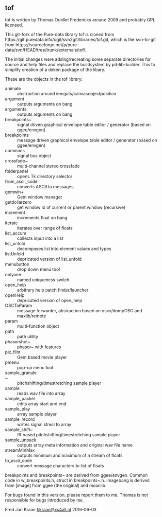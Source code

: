 <h2>tof</h2>

<p>tof is written by Thomas Ouellet Fredericks around 2009 and probably GPL licensed. 

<p>This git-fork of the Pure-data library tof is cloned from https://git.puredata.info/cgit/svn2git/libraries/tof.git, 
which is the svn-to-git from https://sourceforge.net/p/pure-data/svn/HEAD/tree/trunk/externals/tof/.

<p>The initial changes were adding/recreating some separate directories for source and help files and replace the 
buildsystem by pd-lib-builder. This to simplify creation of a deken package of the libary.

<p>These are the objects in the tof library:
<dl>
<dt>animate</dt>      <dd>abstraction around iemguts/canvasobjectposition</dd>
<dt>argument</dt>     <dd>outputs arguments on bang</dd>
<dt>arguments</dt>    <dd>outputs arguments on bang</dd>
<dt>breakpoints~</dt> <dd>signal driven graphical envelope table editor / generator (based on ggee/envgen)</dd>
<dt>breakpoints</dt>  <dd>message driven graphical envelope table editor / generator (based on ggee/envgen)</dd>
<dt>common~</dt>      <dd>signal bus object</dd>
<dt>crossfade~</dt>   <dd>multi-channel stereo crossfade</dd>
<dt>folderpanel</dt>  <dd>opens Tk directory selector</dd>
<dt>from_ascii_code</dt><dd>converts ASCII to messages</dd>
<dt>gemwin+</dt>      <dd>Gem window manager </dd>
<dt>getdollarzero</dt><dd>get window id of current or parent window (recursive)</dd>
<dt>increment</dt>    <dd>increments float on bang</dd>
<dt>iterate</dt>      <dd>iterates over range of floats</dd>
<dt>list_accum</dt>   <dd>collects input into a list</dd>
<dt>list_unfold</dt>  <dd>decomposes list into element values and types</dd>
<dt>listUnfold</dt>   <dd>depricated version of list_unfold</dd>
<dt>menubutton</dt>   <dd>drop down menu tool</dd>
<dt>onlyone</dt>      <dd>named uniqueness switch</dd>
<dt>open_help</dt>    <dd>arbitrary help patch finder/launcher</dd>
<dt>openHelp</dt>     <dd>depricated version of open_help</dd>
<dt>OSCToParam</dt>   <dd>message forwarder, abstraction based on oscx/dompOSC and maxlib/remote</dd>
<dt>param</dt>        <dd>multi-function object</dd>
<dt>path</dt>         <dd>path utility</dd>
<dt>phasorshot~</dt>  <dd>phasor~ with features</dd>
<dt>pix_film</dt>     <dd>Gem based movie player</dd>
<dt>pmenu</dt>        <dd>pop-up menu tool</dd>
<dt>sample_granule</dt>~<dd>pitchshifting/timestretching sample player</dd>
<dt>sample</dt>       <dd>reads wav file into array</dd>
<dt>sample_packel</dt><dd>edits array start and end</dd>
<dt>sample_play</dt>  <dd>array sample player</dd>
<dt>sample_record</dt><dd>writes signal streal to array</dd>
<dt>sample_shift~</dt><dd>fft based pitchshifting/timestretching sample player</dd>
<dt>sample_unpack</dt><dd>outputs array meta information and original wav file name</dd>
<dt>streamMinMax</dt> <dd>outputs minimum and maximum of a stream of floats</dd>
<dt>to_ascii_code</dt><dd>convert message characters to list of floats</dd>
</dl>

<p>breakpoints and breakpoints~ are derived from ggee/envgen. Common code in w_breakpoints.h, struct in breakpoints~.h.
imagebang is derived from [image] from ggee (the original) and moonlib. 

For bugs found in this version, please report them to me. Thomas is not responsible for bugs introduced by me.

Fred Jan Kraan fjkraan@xs4all.nl 2016-06-03
